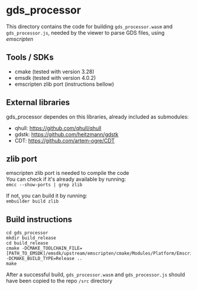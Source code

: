 # gds_processor
This directory contains the code for building `gds_processor.wasm` and `gds_processor.js`, needed by the viewer to parse GDS files, using *emscripten*


## Tools / SDKs
- cmake (tested with version 3.28)
- emsdk (tested with version 4.0.2)
- emscripten zlib port (instructions bellow) 

## External libraries
gds_processor dependes on this libraries, already included as submodules:
- qhull: https://github.com/qhull/qhull
- gdstk: https://github.com/heitzmann/gdstk
- CDT: https://github.com/artem-ogre/CDT


## zlib port
emscripten zlib port is needed to compile the code  
You can check if it's already available by running:  
`emcc --show-ports | grep zlib`  

If not, you can build it by running:  
`embuilder build zlib`


## Build instructions

```
cd gds_processor
mkdir build_release
cd build_release
cmake -DCMAKE_TOOLCHAIN_FILE=[PATH_TO_EMSDK]/emsdk/upstream/emscripten/cmake/Modules/Platform/Emscripten.cmake -DCMAKE_BUILD_TYPE=Release ..
make
```

After a successful build, `gds_processor.wasm` and `gds_processor.js` should have been copied to the repo `/src` directory



